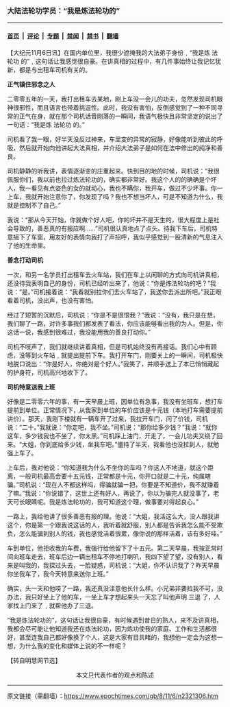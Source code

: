 ### 大陆法轮功学员：“我是炼法轮功的”

---

#### [首页](../../../..?n2321306) &nbsp;|&nbsp; [评论](../../../../../epoch-comment?n2321306) &nbsp;|&nbsp; [专题](../../../../../epoch-special?n2321306) &nbsp;|&nbsp; [禁闻](../../../../../epoch-news?n2321306) &nbsp;|&nbsp; [禁书](../../../../../books?n2321306) &nbsp;|&nbsp; [翻墙](https://github.com/gfw-breaker/nogfw/blob/master/README.md?n2321306)


<div class="post_content" id="artbody" itemprop="articleBody">
 <!-- article content begin -->
 <p>
  【大纪元11月6日讯】在国内单位里，我很少遮掩我的大法弟子身份﹐“我是炼
  <ok href="https://www.epochtimes.com/gb/tag/%E6%B3%95%E8%BD%AE%E5%8A%9F.html">
   法轮功
  </ok>
  的”﹐这句话让我感觉很自豪。在讲真相的过程中，有几件事始终让我记忆犹新，都是与出租车司机有关的。
 </p>
 <p>
  <b>
   正气镇住邪念之人
  </b>
 </p>
 <p>
  二零零五年的一天，我打出租车去某地，刚上车没一会儿的功夫，忽然发现司机眼神很邪性，而且语言也带着挑逗性。此时，我没有害怕，反倒感觉到了一种不同寻常的正气在身，就在那个司机话音刚落的一瞬间，我语气极快且非常坚定的说出了一句话：“我是炼
  <ok href="https://www.epochtimes.com/gb/tag/%E6%B3%95%E8%BD%AE%E5%8A%9F.html">
   法轮功
  </ok>
  的。”
 </p>
 <p>
  司机看了我一眼，好半天没反过神来，车里变的异常的寂静，好像能听到彼此的呼吸，然后就开始向他讲起大法真相，并介绍大法弟子是如何在法中修出的纯净和善良。
 </p>
 <p>
  司机静静的听我讲，表情逐渐变的庄重起来。快到目的地的时候，司机说：“我很佩服你们，我以前也拉过炼法轮功的，确实都非常好。我这个人的的确确是个坏人，我一看见有点姿色的女的就动心，我也不瞒你，我开车，做过不少坏事。你一上车，我就开始注意你了，你发现了吗？我也不想当坏人，可是不知道为什么，我就是控制不了自己。”
 </p>
 <p>
  我说：“那从今天开始，你就做个好人吧，你的坏并不是天生的，很大程度上是社会导致的，善恶真的有报应啊……”司机很认真地点了点头。待我下车后，司机特意摇下了车窗，用友好的表情向我打了声招呼，我似乎感觉到一股清新的气息注入了他的生命里。
 </p>
 <p>
  <b>
   善念打动司机
  </b>
 </p>
 <p>
  一次，和另一名学员打出租车去火车站，我们在车上以闲聊的方式向司机讲真相，还没待我表明自己的身份，司机已经听出来了，他说：“你是炼法轮功的吧？”我说：“是。”司机接着说：“我看就别拉你们去火车站了，我送你去派出所吧。”我正眼看着司机，没出声，也没有害怕。
 </p>
 <p>
  经过了短暂的沉默后，司机说：“你是不是很恨我？”我说：“没有，我只是在想，我们聊了一路，对许多事我们都发表了看法，你应该能够看出我的为人。但是，你这话一说，我感到很难过，我没能用我的善良打动你。”
 </p>
 <p>
  司机不吱声了，我们就继续讲着真相，但是司机始终没有再接话。我们心中有顾虑，没等到火车站﹐就提出提前下车。我打开车门，刚要关上的一瞬间，司机极快地脱口说出：“你是好人，你绝对是个好人。”我笑了，并顺手送上了本已悄悄藏起的护身符，司机高兴地收下了。
 </p>
 <p>
  <b>
   司机特意送我上班
  </b>
 </p>
 <p>
  好像是二零零六年的事，有一天早晨上班，因单位有急事，我没有坐班车，想打车提前到单位。正常情况下，从我家到单位的车价应该是十元钱（本地打车需要提前讲价）。那天，我刚下楼就有一辆车开了过来，我拉开车门，问了价钱，司机说：“二十。”我就说：“你走吧，我不坐。”司机说：“那你给多少钱？”我说：“就你这车，多少钱我也不坐了，你太黑。”司机踩上油门，开走了，一会儿功夫又绕了回来。“大姐，你到底给多少钱，坐我车吧。”僵持了半天，我看他也没拉到人，就勉强上车了。
 </p>
 <p>
  上车后，我对他说：“你知道我为什么不坐你的车吗？你这人不地道，就这个距离，一般司机最高会要十五元钱，正常都是十元，你开口就是二十元，纯属瞎骗。”司机说：“现在人不都这样吗，得骗就骗一把，你要是不知道价，我不就赚着了嘛。”我说：“你说错了，这世上还有好人，再说了，你以为骗完人就没事了，老天可长眼睛呢。我是炼法轮功的，我可知道这个理，做事要对得起良心。”
 </p>
 <p>
  一路上，我给他讲了很多善恶有报的理。他说：“大姐，我活这么大，没人跟我讲这个，你是第一个跟我说这话的人，我听着就舒服，别人都是告诉我怎么能不受欺负，怎么能骗到别人的钱，我也感觉活着很累，像你说的那样活着，该有多好哇。”
 </p>
 <p>
  车到单位，他拒收我的车费，我强行给他留下了十五元。第二天早晨，我按正常时间向班车走去，班车后边一辆出租车不停地打喇叭，我四下望了望，没有别人，看来是叫我的，我探过头去，一脸疑惑，司机说：“大姐，你不认识我了？昨天早晨你坐我车了，我今天特意来送你上班。”
 </p>
 <p>
  确实，头一天和他唠了一路，我还真没注意他长什么样。小兄弟非要拉我不可，没办法，我只好坐上了他的车，一坐上车才想起来头一天忘了叫他声明
  <ok href="https://www.epochtimes.com/gb/tag/%E4%B8%89%E9%80%80.html">
   三退
  </ok>
  了，人家找上门来了﹐就帮他办了三退。
 </p>
 <p>
  “我是炼法轮功的”，这句话让我很自豪，有时候遇到昔日的熟人，来不及讲真相，我都会尽可能让他知道我还在炼法轮功，因为炼功使我的家庭、工作和生活都很好，甚至连我自己都好像换了个人，这是大家有目共睹的，我想他一定会为这想一想，为什么我的变化和媒体上说的不一样呢？
 </p>
 <p>
  【转自明慧网节选】
  <font color="#ffffff">
   (http://www.dajiyuan.com)
  </font>
  <br/>
  <center>
   <font class="GY16">
    本文只代表作者的观点和陈述
   </font>
  </center>
 </p>
 <!-- article content end -->
 <div id="below_article_ad">
 </div>
</div>


---

原文链接（需翻墙）：https://www.epochtimes.com/gb/8/11/6/n2321306.htm